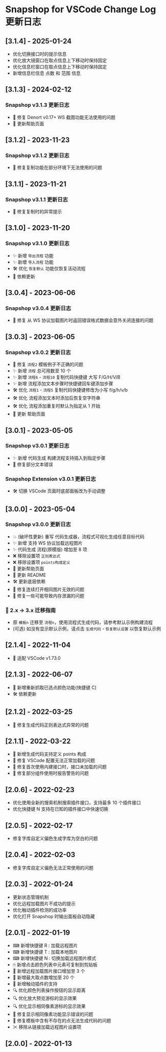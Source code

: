 # Snapshop for VSCode Change Log 更新日志

## [3.1.4] - 2025-01-24

-   优化切换接口时的提示信息
-   优化放大镜窗口在取点信息上下移动时保持固定
-   优化信息栏窗口在取点信息上下移动时保持固定
-   新增信息栏信息 点数 和 范围 信息

## [3.1.3] - 2024-02-12

### Snapshop v3.1.3 更新日志

-   🐞 修复 Denort v0.17+ WS 截图功能无法使用的问题
-   🐞 更新帮助页面

## [3.1.2] - 2023-11-23

### Snapshop v3.1.2 更新日志

-   🐞 修复复制功能在部分环境下无法使用的问题

## [3.1.1] - 2023-11-21

### Snapshop v3.1.1 更新日志

-   🐞 修复复制时的异常提示

## [3.1.0] - 2023-11-20

### Snapshop v3.1.0 更新日志

-   ✨ 新增 `导出流程` 功能
-   ✨ 新增 `导入流程` 功能
-   🛠 优化 `恢复默认` 功能仅恢复活动流程
-   🎈 依赖更新

## [3.0.4] - 2023-06-06

### Snapshop v3.0.4 更新日志

-   🐞 修复 从 WS 协议加载图片时返回错误格式数据会意外关闭连接的问题

## [3.0.3] - 2023-06-05

### Snapshop v3.0.2 更新日志

-   🐞 修复 `流程2` 模板例子不正确的问题
-   ✨ 新增 `流程` 总可用数至 10 个
-   ✨ 新增 `流程6` - `流程10` 复制代码快捷键 大写 F/G/H/V/B
-   ✨ 新增 流程添加文本步骤时快捷键回车键添加步骤
-   🛠 优化 `流程1` - `流程5` 复制代码快捷键修改为小写 f/g/h/v/b
-   🛠 优化 流程添加文本时添加后恢复空字符串
-   🛠 优化 流程添加重复时默认为指定从 1 开始
-   🎈 更新 帮助页面

## [3.0.1] - 2023-05-05

### Snapshop v3.0.1 更新日志

-   ✨ 新增 代码生成 构建流程支持插入到指定步骤
-   🐞 修复部分文本错误

### Snapshop Extension v3.0.1 更新日志

-   🛠 切换 VSCode 页面时底部面板改为手动调整

## [3.0.0] - 2023-05-04

### Snapshop v3.0.0 更新日志

-   💥 (破坏性更新) 重写 代码生成器，流程式可视化生成任意目标代码
-   ✨ 新增 支持 WS 协议加载远程图片
-   ✨ 代码生成 流程(原模版) 增加至 8 项
-   ❌ 移除设置项 `正则表达式`
-   ❌ 移除设置项 `points构成定义`
-   🎈 更新帮助页面
-   🎈 更新 README
-   🛠 更新底层依赖
-   🐞 修复连续打开相同图片无效的问题
-   🐞 修复一些可能导致内存泄漏的问题

### 📌 2.x -> 3.x 迁移指南

-   原 `模板n` 迁移至 `流程n`，使用流程式生成代码，请参考默认示例构建流程
-   (可选) 如没有显示默认示例，请点击 `生成代码` - `恢复默认设置` 以恢复默认示例

## [2.1.4] - 2022-11-04

-   🐞 适配 VSCode v1.73.0

## [2.1.3] - 2022-06-07

-   🌟 新增重新抓取已选点颜色功能(快捷键 C)
-   🛠 依赖更新

## [2.1.2] - 2022-03-25

-   🐞 修复生成代码正则表达式异常的问题

## [2.1.1] - 2022-03-22

-   🌟 新增生成代码支持定义 points 构成
-   🐞 修复 VSCode 配置无法正常加载的问题
-   🐞 修复首次使用内建接口时，接口未加载的问题
-   🐞 修复部分组件使用时报告警告的问题

## [2.0.6] - 2022-02-23

-   优化使用全新的搜索机制搜索插件接口，支持最多 10 个插件接口
-   优化快捷键 N 支持在已知的插件接口中快速切换

## [2.0.5] - 2022-02-17

-   修复字库自定义偏色生成字库为空白的问题

## [2.0.4] - 2022-02-03

-   修复字库自定义偏色无法正常使用的问题

## [2.0.3] - 2022-01-24

-   更新状态管理机制
-   优化远程加载图片不成功的提示
-   优化触动插件检测的成功率
-   优化打开 Snapshop 时输出面板自动隐藏

## [2.0.1] - 2022-01-19

-   ⌨ 新增快捷键 R : 加载远程图片
-   ⌨ 新增快捷键 T : 加载本地图片
-   ⌨ 新增快捷键 N : 切换加载远程图片模式
-   🖱 新增点击颜色列表中元素可复制到剪贴板
-   💾 新增远程加载图片接口增加至 3 个
-   💾 新增最大取点数增加至 20 个
-   💽 新增触动插件的支持
-   🔍 优化颜色列表操作按钮的显示距离
-   🔍 优化放大预览游标的显示效果
-   🔍 优化显示相同像素游标的显示效果
-   🔧 修复显示相同像素功能显示错误的问题
-   🔧 修复模板中含有不存在的点无法生成代码的问题
-   ✂ 移除从链接加载远程图片设置项

## [2.0.0] - 2022-01-13

